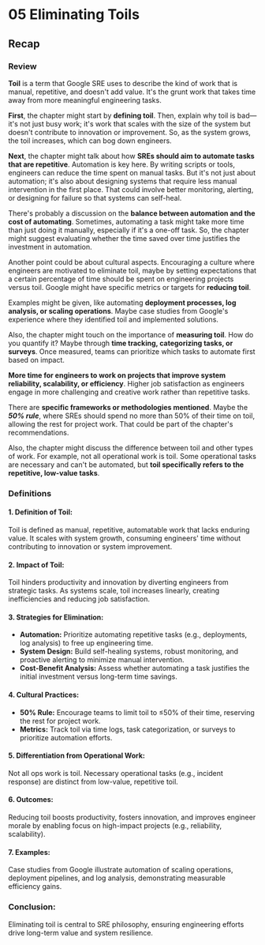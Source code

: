 # 05 Eliminating Toils

## Recap

### Review

**Toil** is a term that Google SRE uses to describe the kind of work that is manual, repetitive, and doesn't add value. It's the grunt work that takes time away from more meaningful engineering tasks.

**First**, the chapter might start by **defining toil**. Then, explain why toil is bad—it's not just busy work; it's work that scales with the size of the system but doesn't contribute to innovation or improvement. So, as the system grows, the toil increases, which can bog down engineers.

**Next**, the chapter might talk about how **SREs should aim to automate tasks that are repetitive**. Automation is key here. By writing scripts or tools, engineers can reduce the time spent on manual tasks. But it's not just about automation; it's also about designing systems that require less manual intervention in the first place. That could involve better monitoring, alerting, or designing for failure so that systems can self-heal.

There's probably a discussion on the **balance between automation and the cost of automating**. Sometimes, automating a task might take more time than just doing it manually, especially if it's a one-off task. So, the chapter might suggest evaluating whether the time saved over time justifies the investment in automation.

Another point could be about cultural aspects. Encouraging a culture where engineers are motivated to eliminate toil, maybe by setting expectations that a certain percentage of time should be spent on engineering projects versus toil. Google might have specific metrics or targets for **reducing toil**.

Examples might be given, like automating **deployment processes, log analysis, or scaling operations**. Maybe case studies from Google's experience where they identified toil and implemented solutions.

Also, the chapter might touch on the importance of **measuring toil**. How do you quantify it? Maybe through **time tracking, categorizing tasks, or surveys**. Once measured, teams can prioritize which tasks to automate first based on impact.

**More time for engineers to work on projects that improve system reliability, scalability, or efficiency**. Higher job satisfaction as engineers engage in more challenging and creative work rather than repetitive tasks.

There are **specific frameworks or methodologies mentioned**. Maybe the **_50% rule_**, where SREs should spend no more than 50% of their time on toil, allowing the rest for project work. That could be part of the chapter's recommendations.

Also, the chapter might discuss the difference between toil and other types of work. For example, not all operational work is toil. Some operational tasks are necessary and can't be automated, but **toil specifically refers to the repetitive, low-value tasks**.

### Definitions

#### **1. Definition of Toil:**

Toil is defined as manual, repetitive, automatable work that lacks enduring value. It scales with system growth, consuming engineers' time without contributing to innovation or system improvement.

#### **2. Impact of Toil:**

Toil hinders productivity and innovation by diverting engineers from strategic tasks. As systems scale, toil increases linearly, creating inefficiencies and reducing job satisfaction.

#### **3. Strategies for Elimination:**

- **Automation:** Prioritize automating repetitive tasks (e.g., deployments, log analysis) to free up engineering time.
- **System Design:** Build self-healing systems, robust monitoring, and proactive alerting to minimize manual intervention.
- **Cost-Benefit Analysis:** Assess whether automating a task justifies the initial investment versus long-term time savings.

#### **4. Cultural Practices:**

- **50% Rule:** Encourage teams to limit toil to ≤50% of their time, reserving the rest for project work.
- **Metrics:** Track toil via time logs, task categorization, or surveys to prioritize automation efforts.

#### **5. Differentiation from Operational Work:**

Not all ops work is toil. Necessary operational tasks (e.g., incident response) are distinct from low-value, repetitive toil.

#### **6. Outcomes:**

Reducing toil boosts productivity, fosters innovation, and improves engineer morale by enabling focus on high-impact projects (e.g., reliability, scalability).

#### **7. Examples:**

Case studies from Google illustrate automation of scaling operations, deployment pipelines, and log analysis, demonstrating measurable efficiency gains.

### **Conclusion:**

Eliminating toil is central to SRE philosophy, ensuring engineering efforts drive long-term value and system resilience.
